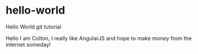 # hello-world
Hello World git tutorial


Hello I am Colton, I really like AngularJS and hope to make money from the internet someday!
